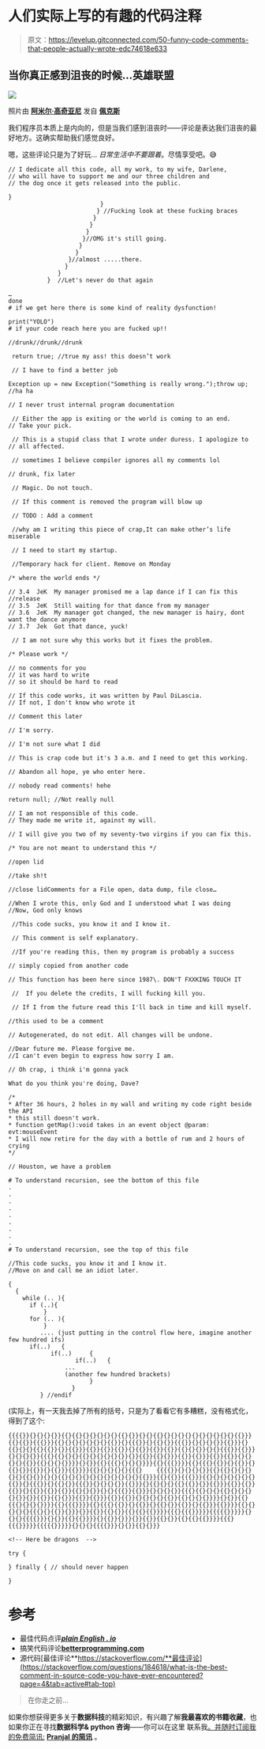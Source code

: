 # 人们实际上写的有趣的代码注释

> 原文：<https://levelup.gitconnected.com/50-funny-code-comments-that-people-actually-wrote-edc74618e633>

## 当你真正感到沮丧的时候...英雄联盟

![](img/3baeefc46a8f293ccfdd1c792c0132bf.png)

照片由 [**阿米尔·高奇亚尼**](https://www.pexels.com/@amir?utm_content=attributionCopyText&utm_medium=referral&utm_source=pexels) 发自 [**佩克斯**](https://www.pexels.com/photo/close-up-photography-of-cat-1183434/?utm_content=attributionCopyText&utm_medium=referral&utm_source=pexels)

我们程序员本质上是内向的，但是当我们感到沮丧时——评论是表达我们沮丧的最好地方。这确实帮助我们感觉良好。

嗯，这些评论只是为了好玩… *日常生活中不要跟着*。尽情享受吧。😅

```
// I dedicate all this code, all my work, to my wife, Darlene,
// who will have to support me and our three children and
// the dog once it gets released into the public.
```

```
}
                          } 
                         } //Fucking look at these fucking braces
                        }
                       }
                      }
                     }//OMG it's still going.
                    }
                   }
                 }//almost .....there.
                }
              }
           }  //Let's never do that again
```

```
…
done
# if we get here there is some kind of reality dysfunction!
```

```
print("YOLO")
# if your code reach here you are fucked up!!
```

```
//drunk//drunk//drunk
```

```
 return true; //true my ass! this doesn’t work
```

```
 // I have to find a better job
```

```
Exception up = new Exception("Something is really wrong.");throw up;  //ha ha
```

```
// I never trust internal program documentation
```

```
 // Either the app is exiting or the world is coming to an end.
// Take your pick.
```

```
 // This is a stupid class that I wrote under duress. I apologize to // all affected.
```

```
 // sometimes I believe compiler ignores all my comments lol
```

```
// drunk, fix later
```

```
 // Magic. Do not touch.
```

```
 // If this comment is removed the program will blow up
```

```
 // TODO : Add a comment
```

```
 //why am I writing this piece of crap,It can make other’s life miserable
```

```
 // I need to start my startup.
```

```
 //Temporary hack for client. Remove on Monday
```

```
/* where the world ends */
```

```
// 3.4  JeK  My manager promised me a lap dance if I can fix this //release
// 3.5  JeK  Still waiting for that dance from my manager
// 3.6  JeK  My manager got changed, the new manager is hairy, dont want the dance anymore
// 3.7  Jek  Got that dance, yuck!
```

```
 // I am not sure why this works but it fixes the problem.
```

```
/* Please work */
```

```
// no comments for you
// it was hard to write
// so it should be hard to read
```

```
// If this code works, it was written by Paul DiLascia.
// If not, I don't know who wrote it
```

```
// Comment this later
```

```
// I'm sorry.
```

```
// I'm not sure what I did
```

```
// This is crap code but it's 3 a.m. and I need to get this working.
```

```
// Abandon all hope, ye who enter here.
```

```
// nobody read comments! hehe
```

```
return null; //Not really null
```

```
// I am not responsible of this code.
// They made me write it, against my will.
```

```
// I will give you two of my seventy-two virgins if you can fix this.
```

```
/* You are not meant to understand this */
```

```
//open lid

//take sh!t

//close lidComments for a File open, data dump, file close…
```

```
//When I wrote this, only God and I understood what I was doing
//Now, God only knows
```

```
 //This code sucks, you know it and I know it.
```

```
 // This comment is self explanatory.
```

```
 //If you're reading this, then my program is probably a success
```

```
// simply copied from another code
```

```
// This function has been here since 1987\. DON'T FXXKING TOUCH IT
```

```
 //  If you delete the credits, I will fucking kill you.
```

```
 // If I from the future read this I'll back in time and kill myself.
```

```
//this used to be a comment
```

```
// Autogenerated, do not edit. All changes will be undone.
```

```
//Dear future me. Please forgive me. 
//I can't even begin to express how sorry I am.
```

```
// Oh crap, i think i'm gonna yack
```

```
What do you think you're doing, Dave?
```

```
/*
* After 36 hours, 2 holes in my wall and writing my code right beside the API
* this still doesn't work.
* function getMap():void takes in an event object @param: evt:mouseEvent
* I will now retire for the day with a bottle of rum and 2 hours of crying
*/
```

```
// Houston, we have a problem
```

```
# To understand recursion, see the bottom of this file
.
.
.
.
.
.
.
.
.
# To understand recursion, see the top of this file
```

```
//This code sucks, you know it and I know it.  
//Move on and call me an idiot later.
```

```
{ 
  { 
    while (.. ){ 
      if (..){
          }
      for (.. ){ 
          }
         .... (just putting in the control flow here, imagine another few hundred ifs)
      if(..)   {
            if(..)     {
                   if(..)   {
                ...
                (another few hundred brackets)
                       }
                  }
         } //endif
```

(实际上，有一天我去掉了所有的括号，只是为了看看它有多糟糕，没有格式化，得到了这个:

```
{{{{}}{}{}{}{}}{{}{{}{}{}{}{}{}{{}{}}{}{}{{}{}{}{}{}{}{}{}{}{}{}{{}}}{{}{{}}{{{}}}{{}{}{}{}{}{}{}{{}}{}{{{}}{}{{}{}}{{{}}{}{}{}{}}{{}}}{}{{}{}{}{{}{{}}{}}{{}}}{{}}{{}}{{}}{}{{}}{{}}{{}}{{}{}{}}{}{}{{{}}{{}}}{}{}{}{}}{{{}{{}{}{}{{}{}{}{}{}{}}{}}{{}}{{}{}}}{{}}{{}}}{{}}{{}}{}{}{}{}{{}}{{}{}{}{}}}}{}{}}{{}{{{}{}{}{}}}}{{}{{{}}}}{{}{{{}{{}}{}{{}}{}{{}{}}{{}}{}{{}}}{{}}}}{{}{}{}{}{}{{{}    {{{{}}{}{}{}{}}{{}{{}{}{}{}{}{}{{}{}}{}{}{{}{}{}{}{}{}{}{}{}{}{}{{}}}{{}{{}}{{{}}}{{}{}{}{}{}{}{}{{}}{}{{{}}{}{{}{}}{{{}}{}{}{}{}}{{}}}{}{{}{}{}{{}{{}}{}}{{}}}{{}}{{}}{{}}{}{{}}{{}}{{}}{{}{}{}}{}{}{{{}}{{}}}{}{}{}{}}{{{}{{}{}{}{{}{}{}{}{}{}}{}}{{}}{{}{}}}{{}}{{}}}{{}}{{}}{}{}{}{}{{}}{{}{}{}{}}}}{}{}}{{}{{{}{}{}{}}}}{{}{{{}}}}{{}{{{}{{}}{}{{}}{}{{}{}}{{}}{}{{}}}{{}}}}{{}{}{}{}{}{{{}{}{{}}{}}}{}}{{}}{{}{}}{{}{{}{{}}}}{{{}{{{}}}}}{{{{{}}}}}{}{}{}{{{{}}}{}{}}{{}{{}}}}{}{{}}{}}}{}}{{}}{{}{}}{{}{{}{{}}}}{{{}{{{}}}}}{{{{{}}}}}{}{}{}{{{{}}}{}{}}{{}{}}}
```

```
<!-- Here be dragons  -->
```

```
try {

} finally { // should never happen 

}
```

# 参考

*   最佳代码点评[***plain English . io***](https://javascript.plainenglish.io/30-funny-code-comments-that-will-make-you-laugh-1c1b54d4ab00)
*   搞笑代码评论[**betterprogramming.com**](https://medium.com/r?url=https%3A%2F%2Fbetterprogramming.pub%2F56-funny-code-comments-that-people-actually-wrote-6074215ab387)
*   源代码[最佳评论**https://stackoverflow.com/**最佳评论](https://stackoverflow.com/questions/184618/what-is-the-best-comment-in-source-code-you-have-ever-encountered?page=4&tab=active#tab-top)

> 在你走之前…

如果你想获得更多关于**数据科技**的精彩知识，有兴趣了解**我最喜欢的书籍收藏**，也如果你正在寻找**数据科学& python 咨询**——你可以在这里 联系我[。并随时订阅我的免费简讯:](https://linktr.ee/pranjalai) [**Pranjal 的简讯**](https://pranjalai.medium.com/subscribe) 。